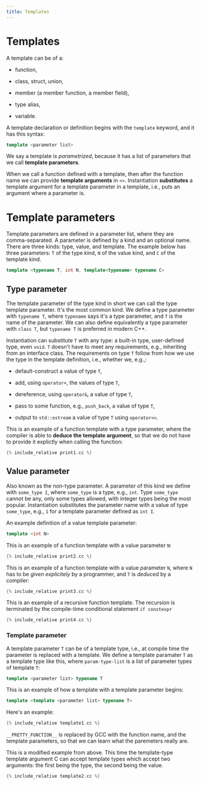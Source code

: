 ```yaml
---
title: Templates
---
```


# Templates

A template can be of a:

* function,

* class, struct, union,

* member (a member function, a member field),

* type alias,

* variable.

A template declaration or definition begins with the `template`
keyword, and it has this syntax:

```cpp
template <parameter list>
```

We say a template is *parametrized*, because it has a list of
parameters that we call **template parameters**.

When we call a function defined with a template, then after the
function name we can provide **template arguments** in `<>`.
Instantiation **substitutes** a template argument for a template
parameter in a template, i.e., puts an argument where a parameter is.

# Template parameters

Template parameters are defined in a parameter list, where they are
comma-separated.  A parameter is defined by a kind and an optional
name.  There are three kinds: type, value, and template.  The example
below has three parameters: `T` of the type kind, `N` of the value
kind, and `C` of the template kind.

```cpp
template <typename T, int N, template<typename> typename C>
```

## Type parameter

The template parameter of the type kind in short we can call the type
template parameter.  It's the most common kind.  We define a type
parameter with `typename T`, where `typename` says it's a type
parameter, and `T` is the name of the parameter.  We can also define
equivalently a type parameter with `class T`, but `typename T` is
preferred in modern C++.

Instantiation can substitute `T` with any type: a built-in type,
user-defined type, even `void`. `T` doesn't have to meet any
requirements, e.g., inheriting from an interface class.  The
requirements on type `T` follow from how we use the type in the
template definition, i.e., whether we, e.g.,:

* default-construct a value of type `T`,

* add, using `operator+`, the values of type `T`,

* dereference, using `operator&`, a value of type `T`,

* pass to some function, e.g., `push_back`, a value of type `T`,

* output to `std::ostream` a value of type `T` using `operator<<`.

This is an example of a function template with a type parameter, where
the compiler is able to **deduce the template argument**, so that we
do not have to provide it explictly when calling the function:

```cpp
{% include_relative print1.cc %}
```

## Value parameter

Also known as the non-type parameter.  A parameter of this kind we
define with `some_type I`, where `some_type` is a type, e.g., `int`.
Type `some_type` cannot be any, only some types allowed, with integer
types being the most popular.  Instantiation substitutes the parameter
name with a value of type `some_type`, e.g., `1` for a template
parameter defined as `int I`.

An example definition of a value template parameter:

```cpp
template <int N>
```

This is an example of a function template with a value parameter `N`:

```cpp
{% include_relative print2.cc %}
```

This is an example of a function template with a value parameter `N`,
where `N` has to be *given explicitely* by a programmer, and `T` is
*deduced* by a compiler:

```cpp
{% include_relative print3.cc %}
```

This is an example of a recursive function template.  The recursion is
terminated by the compile-time conditional statement `if constexpr`

```cpp
{% include_relative print4.cc %}
```

### Template parameter

A template parameter `T` can be of a template type, i.e., at compile
time the parameter is replaced with a template.  We define a template
paramater `T` as a template type like this, where `param-type-list` is
a list of parameter types of template `T`:

```cpp
template <parameter list> typename T
```

This is an example of how a template with a template parameter begins:

```cpp
template <template <parameter list> typename T>
```

Here's an example:

```cpp
{% include_relative template1.cc %}
```

`__PRETTY_FUNCTION__` is replaced by GCC with the function name, and
the template parameters, so that we can learn what the paremeters
really are.

This is a modified example from above.  This time the template-type
template argument C can accept template types which accept two
arguments: the first being the type, the second being the value.

```cpp
{% include_relative template2.cc %}
```

<!-- LocalWords: lvalue lvalues rvalue -->

